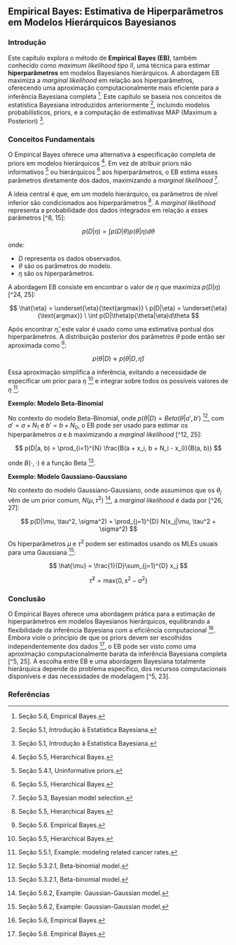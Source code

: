 ## Empirical Bayes: Estimativa de Hiperparâmetros em Modelos Hierárquicos Bayesianos

### Introdução
Este capítulo explora o método de **Empirical Bayes (EB)**, também conhecido como *maximum likelihood tipo II*, uma técnica para estimar **hiperparâmetros** em modelos Bayesianos hierárquicos. A abordagem EB maximiza a *marginal likelihood* em relação aos hiperparâmetros, oferecendo uma aproximação computacionalmente mais eficiente para a inferência Bayesiana completa [^5]. Este capítulo se baseia nos conceitos de estatística Bayesiana introduzidos anteriormente [^1], incluindo modelos probabilísticos, priors, e a computação de estimativas MAP (Maximum a Posteriori) [^1].

### Conceitos Fundamentais

O Empirical Bayes oferece uma alternativa à especificação completa de priors em modelos hierárquicos [^23]. Em vez de atribuir priors não informativos [^16] ou hierárquicos [^23] aos hiperparâmetros, o EB estima esses parâmetros diretamente dos dados, maximizando a *marginal likelihood* [^8].

A ideia central é que, em um modelo hierárquico, os parâmetros de nível inferior são condicionados aos hiperparâmetros [^23]. A *marginal likelihood* representa a probabilidade dos dados integrados em relação a esses parâmetros [^8, 15]:

$$
p(D|\eta) = \int p(D|\theta)p(\theta|\eta)d\theta
$$

onde:
*   $D$ representa os dados observados.
*   $\theta$ são os parâmetros do modelo.
*   $\eta$ são os hiperparâmetros.

A abordagem EB consiste em encontrar o valor de $\eta$ que maximiza $p(D|\eta)$ [^24, 25]:

$$
\hat{\eta} = \underset{\eta}{\text{argmax}} \ p(D|\eta) = \underset{\eta}{\text{argmax}} \ \int p(D|\theta)p(\theta|\eta)d\theta
$$

Após encontrar $\hat{\eta}$, este valor é usado como uma estimativa pontual dos hiperparâmetros. A distribuição posterior dos parâmetros $\theta$ pode então ser aproximada como [^25]:

$$
p(\theta|D) \approx p(\theta|D, \hat{\eta})
$$

Essa aproximação simplifica a inferência, evitando a necessidade de especificar um prior para $\eta$ [^23] e integrar sobre todos os possíveis valores de $\eta$ [^24].

**Exemplo: Modelo Beta-Binomial**

No contexto do modelo Beta-Binomial, onde $p(\theta|D) = Beta(\theta|a', b')$ [^12], com $a' = a + N_1$ e $b' = b + N_0$, o EB pode ser usado para estimar os hiperparâmetros $a$ e $b$ maximizando a *marginal likelihood* [^12, 25]:

$$
p(D|a, b) = \prod_{i=1}^{N} \frac{B(a + x_i, b + N_i - x_i)}{B(a, b)}
$$

onde $B(\cdot, \cdot)$ é a função Beta [^12].

**Exemplo: Modelo Gaussiano-Gaussiano**

No contexto do modelo Gaussiano-Gaussiano, onde assumimos que os $\theta_j$ vêm de um prior comum, $N(\mu, \tau^2)$ [^26], a *marginal likelihood* é dada por [^26, 27]:

$$
p(D|\mu, \tau^2, \sigma^2) = \prod_{j=1}^{D} N(x_j|\mu, \tau^2 + \sigma^2)
$$

Os hiperparâmetros $\mu$ e $\tau^2$ podem ser estimados usando os MLEs usuais para uma Gaussiana [^28]:

$$
\hat{\mu} = \frac{1}{D}\sum_{j=1}^{D} x_j
$$

$$
\hat{\tau}^2 = \text{max}\{0, s^2 - \sigma^2\}
$$

### Conclusão

O Empirical Bayes oferece uma abordagem prática para a estimação de hiperparâmetros em modelos Bayesianos hierárquicos, equilibrando a flexibilidade da inferência Bayesiana com a eficiência computacional [^5]. Embora viole o princípio de que os priors devem ser escolhidos independentemente dos dados [^25], o EB pode ser visto como uma aproximação computacionalmente barata da inferência Bayesiana completa [^5, 25]. A escolha entre EB e uma abordagem Bayesiana totalmente hierárquica depende do problema específico, dos recursos computacionais disponíveis e das necessidades de modelagem [^5, 23].

### Referências
[^1]: Seção 5.1, Introdução à Estatística Bayesiana.
[^5]: Seção 5.6, Empirical Bayes.
[^8]: Seção 5.3, Bayesian model selection.
[^12]: Seção 5.3.2.1, Beta-binomial model.
[^15]: Seção 5.3.2, Computing the marginal likelihood (evidence).
[^16]: Seção 5.4.1, Uninformative priors.
[^23]: Seção 5.5, Hierarchical Bayes.
[^24]: Seção 5.5.1, Example: modeling related cancer rates.
[^25]: Seção 5.6. Empirical Bayes.
[^26]: Seção 5.6.2, Example: Gaussian-Gaussian model.
[^27]: Seção 5.6.2.1, Example: predicting baseball scores.
[^28]: Seção 5.6.2, Example: Gaussian-Gaussian model.
<!-- END -->